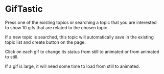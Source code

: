 # GifTastic

Press one of the existing topics or searching a topic that you are interested to show 10 gifs that are related to the chosen topic.

If a new topic is searched, this topic will automatically save in the existing topic list and create button on the page.

Click on each gif to change its status from still to animated or from animated to still.

If a gif is large, it will need some time to load from still to animated.